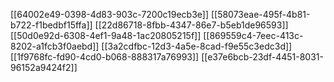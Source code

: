 [[64002e49-0398-4d83-903c-7200c19ecb3e]]
[[58073eae-495f-4b81-b722-f1bedbf15ffa]]
[[22d86718-8fbb-4347-86e7-b5eb1de96593]]
[[50d0e92d-6308-4ef1-9a48-1ac20805215f]]
[[869559c4-7eec-413c-8202-a1fcb3f0aebd]]
[[3a2cdfbc-12d3-4a5e-8cad-f9e55c3edc3d]]
[[1f9768fc-fd90-4cd0-b068-888317a76993]]
[[e37e6bcb-23df-4451-8031-96152a9424f2]]
